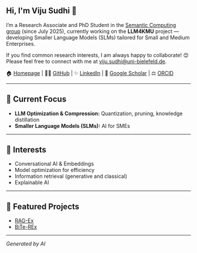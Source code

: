## Hi, I'm Viju Sudhi 👋

I’m a Research Associate and PhD Student in the [Semantic Computing group](https://www.semantic-computing.de/) (since July 2025), currently working on the **LLM4KMU** project — developing Smaller Language Models (SLMs) tailored for Small and Medium Enterprises.

If you find common research interests, I am always happy to collaborate! 😊 Please feel free to connect with me at viju.sudhi@uni-bielefeld.de.

🏠 [Homepage](https://vijusudhi.github.io/) | 👨‍💻 [GitHub](https://github.com/vijusudhi) | ✨ [LinkedIn](https://www.linkedin.com/in/viju-sudhi) | 🏢 [Google Scholar](https://scholar.google.com/citations?user=JNymskMAAAAJ&hl=en) | ⚖️ [ORCID](http://orcid.org/0009-0009-0325-7526) 

---

## 🔬 Current Focus

- **LLM Optimization & Compression:** Quantization, pruning, knowledge distillation
- **Smaller Language Models (SLMs):** AI for SMEs
---

## 🌱 Interests

- Conversational AI & Embeddings
- Model optimization for efficiency
- Information retrieval (generative and classical)
- Explainable AI

---

## 🚀 Featured Projects

- [RAG-Ex](https://github.com/fraunhofer-iais/explainable-lms)
- [BiTe-REx](https://github.com/vijusudhi/bite-rex)
---

*Generated by AI*
